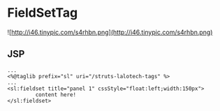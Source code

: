 # FieldSetTag #

![http://i46.tinypic.com/s4rhbn.png](http://i46.tinypic.com/s4rhbn.png)

## JSP ##
```
...
<%@taglib prefix="sl" uri="/struts-lalotech-tags" %>
...
<sl:fieldset title="panel 1" cssStyle="float:left;width:150px">
         content here!
</sl:fieldset>
```